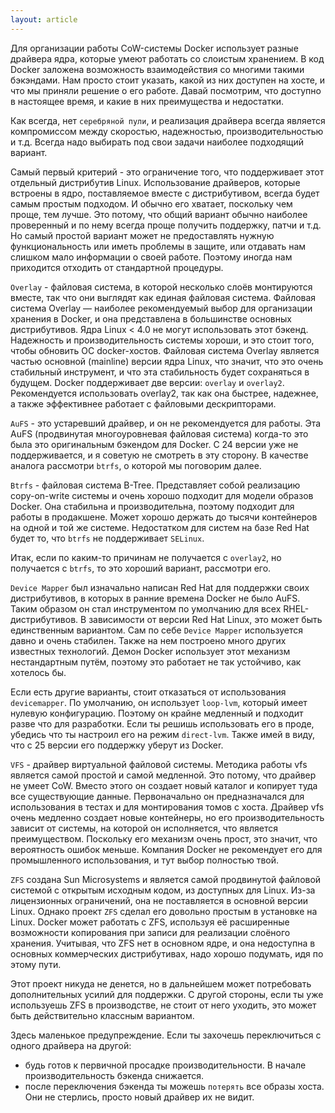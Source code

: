 ```yaml
---
layout: article
---
```


Для организации работы CoW-системы Docker использует разные драйвера ядра, которые умеют работать со слоистым хранением. В код Docker заложена возможность взаимодействия со многими такими бэкэндами. Нам просто стоит указать, какой из них доступен на хосте, и что мы приняли решение о его работе. Давай посмотрим, что доступно в настоящее время, и какие в них преимущества и недостатки.

Как всегда, нет `серебряной пули`, и реализация драйвера всегда является компромиссом между скоростью, надежностью, производительностью и т.д. Всегда надо выбирать под свои задачи наиболее подходящий вариант.

Самый первый критерий - это ограничение того, что поддерживает этот отдельный дистрибутив Linux. Использование драйверов, которые встроены в ядро, поставляемое вместе с дистрибутивом, всегда будет самым простым подходом. И обычно его хватает, поскольку чем проще, тем лучше. Это потому, что общий вариант обычно наиболее проверенный и по нему всегда проще получить поддержку, патчи и т.д. Но самый простой вариант может не предоставлять нужную функциональность или иметь проблемы в защите, или отдавать нам слишком мало информации о своей работе. Поэтому иногда нам приходится отходить от стандартной процедуры.

`Overlay` - файловая система, в которой несколько слоёв монтируются вместе, так что они выглядят как единая файловая система. Файловая система Overlay — наиболее рекомендуемый выбор для организации хранения в Docker, и она представлена в большинстве основных дистрибутивов. Ядра Linux < 4.0 не могут использовать этот бэкенд. Надежность и производительность системы хороши, и это стоит того, чтобы обновить ОС docker-хостов. Файловая система Overlay является частью основной (mainline) версии ядра Linux, что значит, что это очень стабильный инструмент, и что эта стабильность будет сохраняться в будущем. Docker поддерживает две версии: `overlay` и `overlay2`. Рекомендуется использовать overlay2, так как она быстрее, надежнее, а также эффективнее работает с файловыми дескрипторами.

`AuFS` - это устаревший драйвер, и он не рекомендуется для работы. Эта AuFS (продвинутая многоуровневая файловая система) когда-то это была это оригинальным бэкендом для Docker. С 24 версии уже не поддерживается, и я советую не смотреть в эту сторону. В качестве аналога рассмотри `btrfs`, о которой мы поговорим далее.

`Btrfs` - файловая система B-Tree. Представляет собой реализацию copy-on-write системы и очень хорошо подходит для модели образов Docker. Она стабильна и производительна, поэтому подходит для работы в продакшене. Может хорошо держать до тысячи контейнеров на одной и той же системе. Недостатком для систем на базе Red Hat будет то, что `btrfs` не поддерживает `SELinux`. 

Итак, если по каким-то причинам не получается с `overlay2`, но получается с `btrfs`, то это хороший вариант, рассмотри его.

`Device Mapper` был изначально написан Red Hat для поддержки своих дистрибутивов, в которых в ранние времена Docker не было AuFS. Таким образом он стал инструментом по умолчанию для всех RHEL-дистрибутивов. В зависимости от версии Red Hat Linux, это может быть единственным вариантом. Сам по себе `Device Mapper` используется давно и очень стабилен. Также на нем построено много других известных технологий. Демон Docker использует этот механизм нестандартным путём, поэтому это работает не так устойчиво, как хотелось бы. 

Если есть другие варианты, стоит отказаться от использования `devicemapper`. По умолчанию, он использует `loop-lvm`, который имеет нулевую конфигурацию. Поэтому он крайне медленный и подходит разве что для разработки. Если ты решишь использовать его в проде, убедись что ты настроил его на режим `direct-lvm`. Также имей в виду, что с 25 версии его поддержку уберут из Docker.

`VFS` - драйвер виртуальной файловой системы. Методика работы vfs является самой простой и самой медленной. Это потому, что драйвер не умеет CoW. Вместо этого он создает новый каталог и копирует туда все существующие данные. Первоначально он предназначался для использования в тестах и для монтирования томов с хоста. Драйвер vfs очень медленно создает новые контейнеры, но его производительность зависит от системы, на которой он исполняется, что является преимуществом. Поскольку его механизм очень прост, это значит, что вероятность ошибок меньше. Компания Docker не рекомендует его для промышленного использования, и тут выбор полностью твой.

`ZFS` создана Sun Microsystems и является самой продвинутой файловой системой с открытым исходным кодом, из доступных для Linux. Из-за лицензионных ограничений, она не поставляется в основной версии Linux. Однако проект `ZFS` сделал его довольно простым в установке на Linux. Docker может работать c ZFS, используя её расширенные возможности копирования при записи для реализации слоёного хранения. Учитывая, что ZFS нет в основном ядре, и она недоступна в основных коммерческих дистрибутивах, надо хорошо подумать, идя по этому пути. 

Этот проект никуда не денется, но в дальнейшем может потребовать дополнительных усилий для поддержки. С другой стороны, если ты уже используешь ZFS в производстве, не стоит от него уходить, это может быть действительно классным вариантом.

Здесь маленькое предупреждение. Если ты захочешь переключиться с одного драйвера на другой:

- будь готов к первичной просадке производительности. В начале производительность бэкенда снижается.
- после переключения бэкенда ты можешь `потерять` все образы хоста. Они не стерлись, просто новый драйвер их не видит.
